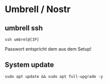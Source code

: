 # Umbrell / Nostr

## umbrell ssh
```
ssh umbrel@[IP]
```
Passwort entspricht dem aus dem Setup!

## System update
```
sudo apt update && sudo apt full-upgrade -y
```
